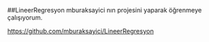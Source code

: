 ##LineerRegresyon
mburaksayici nın projesini yaparak öğrenmeye çalışıyorum.

https://github.com/mburaksayici/LineerRegresyon

